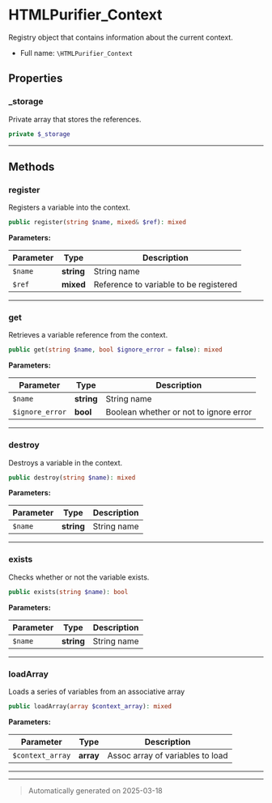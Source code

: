 
# HTMLPurifier_Context

Registry object that contains information about the current context.



* Full name: `\HTMLPurifier_Context`



## Properties


### _storage

Private array that stores the references.

```php
private $_storage
```






***

## Methods


### register

Registers a variable into the context.

```php
public register(string $name, mixed& $ref): mixed
```








**Parameters:**

| Parameter | Type | Description |
|-----------|------|-------------|
| `$name` | **string** | String name |
| `$ref` | **mixed** | Reference to variable to be registered |





***

### get

Retrieves a variable reference from the context.

```php
public get(string $name, bool $ignore_error = false): mixed
```








**Parameters:**

| Parameter | Type | Description |
|-----------|------|-------------|
| `$name` | **string** | String name |
| `$ignore_error` | **bool** | Boolean whether or not to ignore error |





***

### destroy

Destroys a variable in the context.

```php
public destroy(string $name): mixed
```








**Parameters:**

| Parameter | Type | Description |
|-----------|------|-------------|
| `$name` | **string** | String name |





***

### exists

Checks whether or not the variable exists.

```php
public exists(string $name): bool
```








**Parameters:**

| Parameter | Type | Description |
|-----------|------|-------------|
| `$name` | **string** | String name |





***

### loadArray

Loads a series of variables from an associative array

```php
public loadArray(array $context_array): mixed
```








**Parameters:**

| Parameter | Type | Description |
|-----------|------|-------------|
| `$context_array` | **array** | Assoc array of variables to load |





***


***
> Automatically generated on 2025-03-18
